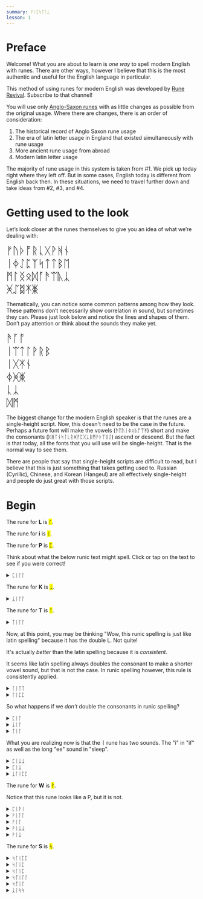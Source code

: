 ```yaml
---
summary: ᚹᛁᛈᛋᛏᛚᛣ
lesson: 1
---
```


# Preface

Welcome! What you are about to learn is *one way* to spell modern English with runes. There are other ways, however I believe that this is the most authentic and useful for the English language in particular. 

This method of using runes for modern English was developed by [Rune Revival](https://www.youtube.com/@LearnRunes). Subscribe to that channel! 

You will use only [Anglo-Saxon runes](https://en.wikipedia.org/wiki/Anglo-Saxon_runes) with as little changes as possible from the original usage. Where there are changes, there is an order of consideration:

1. The historical record of Anglo Saxon rune usage
2. The era of latin letter usage in England that existed simultaneously with rune usage
3. More ancient rune usage from abroad
4. Modern latin letter usage

The majority of rune usage in this system is taken from #1. We pick up today right where they left off. But in some cases, English today is different from English back then. In these situations, we need to travel further down and take ideas from #2, #3, and #4.

# Getting used to the look

Let’s look closer at the runes themselves to give you an idea of what we’re dealing with:

<div style="font-size:2em;">ᚠᚢᚦᚩᚱᚳᚷᚹᚻᚾ</div>
<div style="font-size:2em;">ᛁᛄᛇᛈᛉᛋᛏᛏᛒᛖ</div>
<div style="font-size:2em;">ᛗᛚᛝᛟᛞᚪᚫᛠᚣᛣ</div>
<div style="font-size:2em;">ᚸᛢᛥᛡᛤ</div>

Thematically, you can notice some common patterns among how they look. These patterns don’t necessarily show correlation in sound, but sometimes they can. Please just look below and notice the lines and shapes of them. Don’t pay attention or think about the sounds they make yet.

<div style="font-size:2em;">ᚫᚪᚩ</div>
<div style="font-size:2em;">ᛁᛠᛏᛚᚹᚱᛒ</div>
<div style="font-size:2em;">ᛁᚷᛡᚾ</div>
<div style="font-size:2em;">ᛄᚸᛤ</div>
<div style="font-size:2em;">ᚳᛣ</div>
<div style="font-size:2em;">ᛞᛗ</div>

The biggest change for the modern English speaker is that the runes are a single-height script. Now, this doesn't need to be the case in the future. Perhaps a future font will make the vowels (ᚫᛖᚢᛁᛄᛟᚣᚩᛠᛡ) short and make the consonants (ᛞᚻᛏᚾᛋᛚᚳᚱᚸᚠᛈᚷᛣᛒᛗᚹᚦᛉᛝᛇ) ascend or descend. But the fact is that today, all the fonts that you will use will be single-height. That is the normal way to see them.

There are people that say that single-height scripts are difficult to read, but I believe that this is just something that takes getting used to. Russian (Cyrillic), Chinese, and Korean (Hangeul) are all effectively single-height and people do just great with those scripts.

# Begin

The rune for <strong>L</strong> is <mark>ᛚ</mark>.

The rune for <strong>i</strong> is <mark>ᛁ</mark>.

The rune for <strong>P</strong> is <mark>ᛈ</mark>.

Think about what the below runic text might spell. Click or tap on the text to see if you were correct!

<details>
    <summary>ᛈᛁᛚᛚ</summary>
    <p>pill</p>
</details>

The rune for <strong>K</strong> is <mark>ᛣ</mark>.

<details>
    <summary>ᛣᛁᛚᛚ</summary>
    <p>kill</p>
</details>

The rune for <strong>T</strong> is <mark>ᛏ</mark>.

<details>
    <summary>ᛏᛁᛚᛚ</summary>
    <p>till</p>
</details>

Now, at this point, you may be thinking "Wow, this runic spelling is just like latin spelling" because it has the double L. Not quite!

It's actually *better* than the latin spelling because it is *consistent*. 

It seems like latin spelling always doubles the consonant to make a shorter vowel sound, but that is not the case. In runic spelling however, this rule is consistently applied.

<details>
    <summary>ᛚᛁᛏᛏ</summary>
    <p>lit</p>
</details>

<details>
    <summary>ᛚᛁᛈᛈ</summary>
    <p>lip</p>
</details>

So what happens if we *don't* double the consonants in runic spelling?

<details>
    <summary>ᛈᛁᛚ</summary>
    <p>peel</p>
</details>

<details>
    <summary>ᛣᛁᛚ</summary>
    <p>keel</p>
</details>

<details>
    <summary>ᛏᛁᛚ</summary>
    <p>teal</p>
</details>

What you are realizing now is that the <strong>ᛁ</strong> rune has two sounds. The "i" in "if" as well as the long "ee" sound in "sleep".

<details>
    <summary>ᛈᛁᛣᛣ</summary>
    <p>pick</p>
</details>

<details>
    <summary>ᛈᛁᛣ</summary>
    <p>peak</p>
</details>

<details>
    <summary>ᛣᛚᛁᛈᛈ</summary>
    <p>clip</p>
</details>

The rune for <strong>W</strong> is <mark>ᚹ</mark>.

Notice that this rune looks like a P, but it is not.

<details>
    <summary>ᛈᛁᚹᛁ</summary>
    <p>PeeWee</p>
</details>

<details>
    <summary>ᚹᛁᛚᛚ</summary>
    <p>will</p>
</details>

<details>
    <summary>ᚹᛁᛚ</summary>
    <p>wheel</p>
</details>

<details>
    <summary>ᚹᛁᛣᛣ</summary>
    <p>wick</p>
</details>

<details>
    <summary>ᚹᛁᛣ</summary>
    <p>week</p>
</details>

The rune for <strong>S</strong> is <mark>ᛋ</mark>.

<details>
    <summary>ᛋᛚᛁᛈᛈ</summary>
    <p>slip</p>
</details>

<details>
    <summary>ᛋᛚᛁᛈ</summary>
    <p>sleep</p>
</details>

<details>
    <summary>ᛋᛚᛁᛈ</summary>
    <p>sleep</p>
</details>

<details>
    <summary>ᛋᛏᛁᛚᛚ</summary>
    <p>still</p>
</details>

<details>
    <summary>ᛋᛏᛁᛚ</summary>
    <p>steal</p>
</details>

<details>
    <summary>ᛣᛁᛋᛋ</summary>
    <p>kiss 😘</p>
</details>

